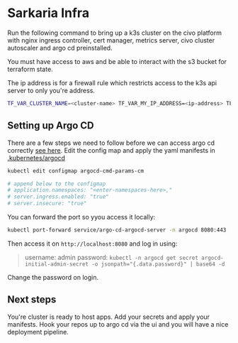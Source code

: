 # Sarkaria Infra

Run the following command to bring up a k3s cluster on the civo platform with nginx ingress controller, cert manager, metrics server, civo cluster autoscaler and argo cd preinstalled.

You must have access to aws and be able to interact with the s3 bucket for terraform state.

The ip address is for a firewall rule which restricts access to the k3s api server to only you're address.

```bash
TF_VAR_CLUSTER_NAME=<cluster-name> TF_VAR_MY_IP_ADDRESS=<ip-address> TF_VAR_CIVO_API_KEY=<api-key> terraform apply
```

## Setting up Argo CD

There are a few steps we need to follow before we can access argo cd correctly [see here](https://argo-cd.readthedocs.io/en/stable/operator-manual/ingress/#option-2-multiple-ingress-objects-and-hosts). Edit the config map and apply the yaml manifests in [.kubernetes/argocd](./.kubernetes/argocd/)

```bash
kubectl edit configmap argocd-cmd-params-cm

# append below to the configmap
# application.namespaces: "<enter-namespaces-here>,"
# server.ingress.enabled: "true"
# server.insecure: "true"
```

You can forward the port so yyou access it locally:

```bash
kubectl port-forward service/argo-cd-argocd-server -n argocd 8080:443
```

Then access it on `http://localhost:8080` and log in using:

> username: admin
> password: `kubectl -n argocd get secret argocd-initial-admin-secret -o jsonpath="{.data.password}" | base64 -d`

Change the password on login.

## Next steps

You're cluster is ready to host apps. Add your secrets and apply your manifests. Hook your repos up to argo cd via the ui and you will have a nice deployment pipeline.
